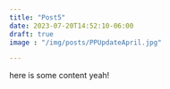 ```yaml
---
title: "Post5"
date: 2023-07-20T14:52:10-06:00
draft: true
image : "/img/posts/PPUpdateApril.jpg"

---
```


here is some content yeah!